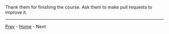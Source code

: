 Thank them for finishing the course.
Ask them to make pull requests to improve it.

---
[Prev](06-commits.md) - [Home](../README.md) - Next

